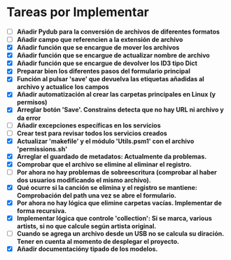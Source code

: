 
# Tareas por Implementar

 - [ ] **Añadir Pydub para la conversión de archivos de diferentes formatos**
 - [ ] **Añadir campo que referencien a la extensión de archivo**
 - [x] **Añadir función que se encargue de mover los archivos**
 - [x] **Añadir función que se encargue de actualizar nombre de archivo**
 - [x] **Añadir función que se encargue de devolver los ID3 tipo Dict**
 - [x] **Preparar bien los diferentes pasos del formulario principal**
 - [x] **Función al pulsar 'save' que devuelva las etiquetas añadidas al archivo y actualice los campos**
 - [x] **Añadir automatización al crear las carpetas principales en Linux (y permisos)**
 - [x] **Arreglar botón 'Save'. Constrains detecta que no hay URL ni archivo y da error**
 - [ ] **Añadir excepciones específicas en los servicios**
 - [ ] **Crear test para revisar todos los servicios creados**
 - [x] **Actualizar 'makefile' y el módulo 'Utils.psm1' con el archivo 'permissions.sh'**
 - [x] **Arreglar el guardado de metadatos: Actualmente da problemas.**
 - [x] **Comprobar que el archivo se elimine al eliminar el registro.**
 - [ ] **Por ahora no hay problemas de sobreescritura (comprobar al haber dos usuarios modificando el mismo archivo).**
 - [x] **Qué ocurre si la canción se elimina y el registro se mantiene: Comprobación del path una vez se abre el formulario.**
 - [x] **Por ahora no hay lógica que elimine carpetas vacías. Implementar de forma recursiva.**
 - [x] **Implementar lógica que controle 'collection': Si se marca, various artists, si no que calcule según artista original.**
 - [ ] **Cuando se agrega un archivo desde un USB no se calcula su diración. Tener en cuenta al momento de desplegar el proyecto.**
 - [x] **Añadir documentacióny tipado de los modelos.**